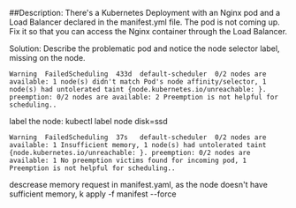 ##Description: There's a Kubernetes Deployment with an Nginx pod and a Load Balancer declared in the manifest.yml file. The pod is not coming up. Fix it so that you can access the Nginx container through the Load Balancer.

Solution: Describe the problematic pod and notice the node selector label, missing on the node. 

    Warning  FailedScheduling  433d  default-scheduler  0/2 nodes are available: 1 node(s) didn't match Pod's node affinity/selector, 1 node(s) had untolerated taint {node.kubernetes.io/unreachable: }. preemption: 0/2 nodes are available: 2 Preemption is not helpful for scheduling..


label the node: kubectl label node disk=ssd

    Warning  FailedScheduling  37s   default-scheduler  0/2 nodes are available: 1 Insufficient memory, 1 node(s) had untolerated taint {node.kubernetes.io/unreachable: }. preemption: 0/2 nodes are available: 1 No preemption victims found for incoming pod, 1 Preemption is not helpful for scheduling..

descrease memory request in manifest.yaml, as the node doesn't have sufficient memory, k apply -f manifest --force


